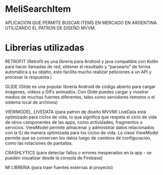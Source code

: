 # MeliSearchItem
APLICACION QUE PERMITE BUSCAR ITEMS EN MERCADO EN ARGENTINA.
UTILIZANDO EL PATRON DE DISEÑO MVVM.

# Librerias utilizadas
RETROFIT 
(Retrofit es una librería para Android y java compatible con Kotlin para hacer llamadas de red, obtener el resultado y “parsearlo” de forma automática a su objeto, esto facilita mucho realizar peticiones a un API y procesar la respuesta.)

GLIDE 
(Glide es una popular librería Android de código abierto para cargar imágenes, videos y GIFs animados. Con Glide puedes cargar y mostrar medios de muchas fuentes diferentes, tales como servidores remotos o el sistema local de archivos)

VIEWMODEL, LIVEDATA
(para patron de diseño MVVM) 
LiveData está optimizado para ciclos de vida, lo que significa que respeta el ciclo de vida de otros componentes de las apps, como actividades, fragmentos o servicios.
ViewModel permite almacenar y administrar datos relacionados con la IU de manera optimizada para los ciclos de vida. La clase ViewModel permite que se conserven los datos luego de cambios de configuración, como las rotaciones de pantallas.

CRASHLYTICS
(para detectar fallos o errores inesperados en la app - se pueden visualizar desde la consola de Firebase)

MI LIBRERIA
(para traer fuentes externas al proyecto)

